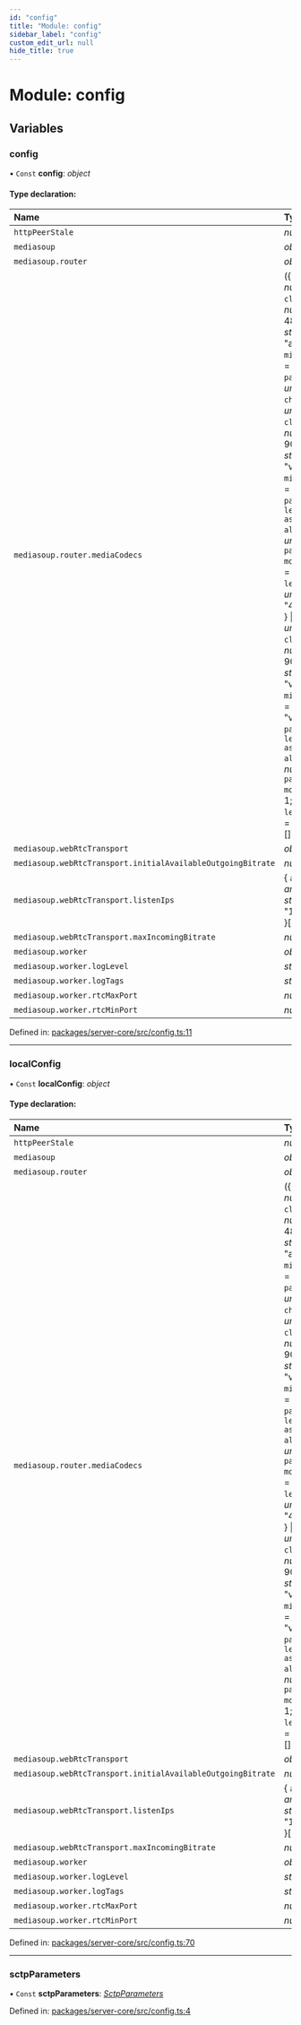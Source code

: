 ```yaml
---
id: "config"
title: "Module: config"
sidebar_label: "config"
custom_edit_url: null
hide_title: true
---
```


# Module: config

## Variables

### config

• `Const` **config**: *object*

#### Type declaration:

Name | Type |
:------ | :------ |
`httpPeerStale` | *number* |
`mediasoup` | *object* |
`mediasoup.router` | *object* |
`mediasoup.router.mediaCodecs` | ({ `channels`: *number* = 2; `clockRate`: *number* = 48000; `kind`: *string* = "audio"; `mimeType`: *string* = "audio/opus"; `parameters`: *undefined*  } \| { `channels`: *undefined* = 2; `clockRate`: *number* = 90000; `kind`: *string* = "video"; `mimeType`: *string* = "video/VP8"; `parameters`: { `level-asymmetry-allowed`: *undefined* = 1; `packetization-mode`: *undefined* = 1; `profile-level-id`: *undefined* = "4d0032" } = {} } \| { `channels`: *undefined* = 2; `clockRate`: *number* = 90000; `kind`: *string* = "video"; `mimeType`: *string* = "video/h264"; `parameters`: { `level-asymmetry-allowed`: *number* = 1; `packetization-mode`: *number* = 1; `profile-level-id`: *string* = "4d0032" }  })[] |
`mediasoup.webRtcTransport` | *object* |
`mediasoup.webRtcTransport.initialAvailableOutgoingBitrate` | *number* |
`mediasoup.webRtcTransport.listenIps` | { `announcedIp`: *any* = null; `ip`: *string* = "192.168.0.81" }[] |
`mediasoup.webRtcTransport.maxIncomingBitrate` | *number* |
`mediasoup.worker` | *object* |
`mediasoup.worker.logLevel` | *string* |
`mediasoup.worker.logTags` | *string*[] |
`mediasoup.worker.rtcMaxPort` | *number* |
`mediasoup.worker.rtcMinPort` | *number* |

Defined in: [packages/server-core/src/config.ts:11](https://github.com/xr3ngine/xr3ngine/blob/a16a45d7e/packages/server-core/src/config.ts#L11)

___

### localConfig

• `Const` **localConfig**: *object*

#### Type declaration:

Name | Type |
:------ | :------ |
`httpPeerStale` | *number* |
`mediasoup` | *object* |
`mediasoup.router` | *object* |
`mediasoup.router.mediaCodecs` | ({ `channels`: *number* = 2; `clockRate`: *number* = 48000; `kind`: *string* = "audio"; `mimeType`: *string* = "audio/opus"; `parameters`: *undefined*  } \| { `channels`: *undefined* = 2; `clockRate`: *number* = 90000; `kind`: *string* = "video"; `mimeType`: *string* = "video/VP8"; `parameters`: { `level-asymmetry-allowed`: *undefined* = 1; `packetization-mode`: *undefined* = 1; `profile-level-id`: *undefined* = "4d0032" } = {} } \| { `channels`: *undefined* = 2; `clockRate`: *number* = 90000; `kind`: *string* = "video"; `mimeType`: *string* = "video/h264"; `parameters`: { `level-asymmetry-allowed`: *number* = 1; `packetization-mode`: *number* = 1; `profile-level-id`: *string* = "4d0032" }  })[] |
`mediasoup.webRtcTransport` | *object* |
`mediasoup.webRtcTransport.initialAvailableOutgoingBitrate` | *number* |
`mediasoup.webRtcTransport.listenIps` | { `announcedIp`: *any* = null; `ip`: *string* = "192.168.0.81" }[] |
`mediasoup.webRtcTransport.maxIncomingBitrate` | *number* |
`mediasoup.worker` | *object* |
`mediasoup.worker.logLevel` | *string* |
`mediasoup.worker.logTags` | *string*[] |
`mediasoup.worker.rtcMaxPort` | *number* |
`mediasoup.worker.rtcMinPort` | *number* |

Defined in: [packages/server-core/src/config.ts:70](https://github.com/xr3ngine/xr3ngine/blob/a16a45d7e/packages/server-core/src/config.ts#L70)

___

### sctpParameters

• `Const` **sctpParameters**: [*SctpParameters*](types_sctpparameters.md#sctpparameters)

Defined in: [packages/server-core/src/config.ts:4](https://github.com/xr3ngine/xr3ngine/blob/a16a45d7e/packages/server-core/src/config.ts#L4)
